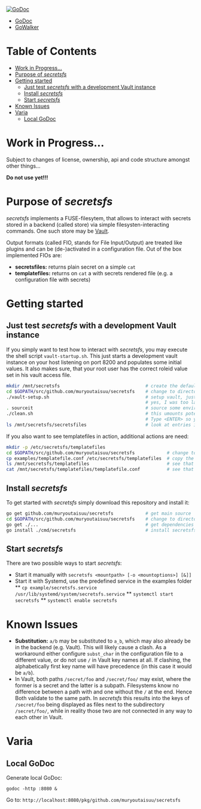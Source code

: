[![GoDoc](https://godoc.org/github.com/muryoutaisuu/secretsfs?status.svg)](https://godoc.org/github.com/muryoutaisuu/secretsfs/pkg)

* [GoDoc](https://godoc.org/github.com/muryoutaisuu/secretsfs/pkg)
* [GoWalker](https://gowalker.org/github.com/muryoutaisuu/secretsfs/pkg)


Table of Contents
=================

   * [Work in Progress...](#work-in-progress)
   * [Purpose of <em>secretsfs</em>](#purpose-of-secretsfs)
   * [Getting started](#getting-started)
      * [Just test <em>secretsfs</em> with a development Vault instance](#just-test-secretsfs-with-a-development-vault-instance)
      * [Install <em>secretsfs</em>](#install-secretsfs)
      * [Start <em>secretsfs</em>](#start-secretsfs)
   * [Known Issues](#known-issues)
   * [Varia](#varia)
      * [Local GoDoc](#local-godoc)

# Work in Progress...

Subject to changes of license, ownership, api and code structure amongst other things...

**Do not use yet!!!**

# Purpose of *secretsfs*

_secretsfs_ implements a FUSE-filesytem, that allows to interact with secrets stored in a backend (called store) via simple filesysten-interacting commands.
One such store may be [Vault](https://github.com/hashicorp/vault).

Output formats (called FIO, stands for File Input/Output) are treated like plugins and can be (de-)activated in a configuration file. Out of the box implemented FIOs are:

* **secretsfiles:** returns plain secret on a simple `cat`
* **templatefiles:** returns on `cat` a with secrets rendered file (e.g. a configuration file with secrets)

# Getting started

## Just test _secretsfs_ with a development Vault instance

If you simply want to test how to interact with _secretsfs_, you may execute the shell script `vault-startup.sh`.
This just starts a development vault instance on your host listening on port 8200 and populates some initial values.
It also makes sure, that your root user has the correct roleid value set in his vault access file.

```bash
mkdir /mnt/secretsfs                                # create the default mountpoint
cd $GOPATH/src/github.com/muryoutaisuu/secretsfs    # change to directory
./vault-setup.sh                                    # setup vault, just following instructions on screen
                                                    # yes, I was too lazy to do some string parsing
. sourceit                                          # source some environment variables
./clean.sh                                          # this umounts potentially existing old mounts, build secretsfs anew and mounts it
                                                    # Type <ENTER> so you can see your prompt again
ls /mnt/secretsfs/secretsfiles                      # look at entries inside of that new secretsfs
```

If you also want to see templatefiles in action, additional actions are need:

```bash
mkdir -p /etc/secretsfs/templatefiles
cd $GOPATH/src/github.com/muryoutaisuu/secretsfs            # change to directory
cp examples/templatefile.conf /etc/secretsfs/templatefiles  # copy the template example to the templatefiles
ls /mnt/secretsfs/templatefiles                             # see that the newly copied file now gets listed
cat /mnt/secretsfs/templatefiles/templatefile.conf          # see that the secret is rendered upon this cat
```

## Install _secretsfs_

To get started with _secretsfs_ simply download this repository and install it:

```bash
go get github.com/muryoutaisuu/secretsfs            # get main source
cd $GOPATH/src/github.com/muryoutaisuu/secretsfs    # change to directory
go get ./...                                        # get dependencies
go install ./cmd/secretsfs                          # install secretsfs
```

## Start *secretsfs*

There are two possible ways to start *secretsfs*:

* Start it manually with `secretsfs <mountpath> [-o <mountoptions>] [&]]`
* Start it with Systemd, use the predefined service in the examples folder
** `cp example/secretsfs.service /usr/lib/systemd/system/secretsfs.service`
** `systemctl start secretsfs`
** `systemctl enable secretsfs`

# Known Issues

* **Substitution:** `a/b` may be substituted to `a_b`, which may also already be in the backend (e.g. Vault). This will likely cause a clash. As a workaround either configure `subst_char` in the configuration file to a different value, or do not use `/` in Vault key names at all. If clashing, the alphabetically first key name will have precedence (in this case it would be `a/b`).
* In Vault, both paths `/secret/foo` and `/secret/foo/` may exist, where the former is a secret and the latter is a subpath. Filesystems know no difference between a path with and one without the `/` at the end. Hence Both validate to the same path. In _secretsfs_ this results into the keys of `/secret/foo` being displayed as files next to the subdirectory `/secret/foo/`, while in reality those two are not connected in any way to each other in Vault.

# Varia

## Local GoDoc

Generate local GoDoc:

```
godoc -http :8080 &
```

Go to: `http://localhost:8080/pkg/github.com/muryoutaisuu/secretsfs`
